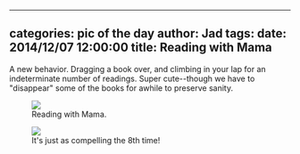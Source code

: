 
---
categories: pic of the day
author: Jad
tags: 
date: 2014/12/07 12:00:00
title: Reading with Mama
---
<p>
A new behavior. Dragging a book over, and climbing in your lap for an indeterminate number of readings.  Super cute--though we have to "disappear" some of the books for awhile to preserve sanity.
</p>
<figure>
<img src="/img/2014/12/07/img_20141207_101134767_medium.jpg" />
<figcaption>Reading with Mama.</figcaption>
</figure>

<figure>
<img src="/img/2014/12/07/img_20141207_101201376_medium.jpg" />
<figcaption>It's just as compelling the 8th time!</figcaption>
</figure>
